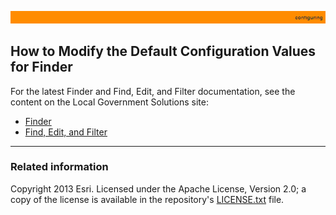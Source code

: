 [StartWithSplash.json]: ../examples2/StartWithSplash.json

[app configuration file]: UnderstandingConfigurationFile.md
[create a custom template]: HowToCreateCustomTemplate.md
[apps2/ folder]: ../../apps2/
[Solutions online apps GitHub site]: https://github.com/Esri/local-government-online-apps
[doc/examples2/ folder]: ../examples2/
[nls/ folder]: ../../nls/
[Resources]: Resources.md
[Esri Support]: http://support.esri.com/
[LICENSE.txt]: ../../LICENSE.txt

![](images/configuring.png)

## How to Modify the Default Configuration Values for Finder

For the latest Finder and Find, Edit, and Filter documentation, see the content on the Local Government Solutions site:

- [Finder](http://solutions.arcgis.com/local-government/help/finder/get-started/additional-configuration/#configuration-values)
- [Find, Edit, and Filter](http://solutions.arcgis.com/local-government/help/find-edit-filter/get-started/additional-configuration/#configuration-values)

----------
### Related information

Copyright 2013 Esri. Licensed under the Apache License, Version 2.0; a copy of the license is available in the repository's [LICENSE.txt][] file.